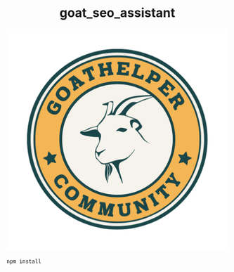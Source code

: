 <h1 align="center">goat_seo_assistant</h1>

<p align="center">
    <img src="doc/img/goat-logo.png" width="600px" />
</p>


```
npm install
```
